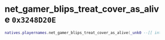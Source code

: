 # net_gamer_blips_treat_cover_as_alive `0x3248D20E`

```lua
natives.playernames.net_gamer_blips_treat_cover_as_alive(_unk0 --[[ integer ]])
```